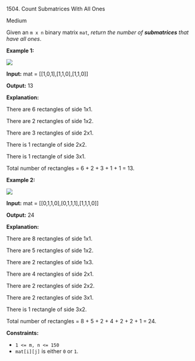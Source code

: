 1504\. Count Submatrices With All Ones

Medium

Given an `m x n` binary matrix `mat`, _return the number of **submatrices** that have all ones_.

**Example 1:**

![](https://leetcode-in-java.github.io/src/main/java/g1501_1600/s1504_count_submatrices_with_all_ones/ones1-grid.jpg)

**Input:** mat = [[1,0,1],[1,1,0],[1,1,0]]

**Output:** 13

**Explanation:** 

There are 6 rectangles of side 1x1.

There are 2 rectangles of side 1x2. 

There are 3 rectangles of side 2x1.

There is 1 rectangle of side 2x2. 

There is 1 rectangle of side 3x1. 

Total number of rectangles = 6 + 2 + 3 + 1 + 1 = 13.

**Example 2:**

![](https://leetcode-in-java.github.io/src/main/java/g1501_1600/s1504_count_submatrices_with_all_ones/ones2-grid.jpg)

**Input:** mat = [[0,1,1,0],[0,1,1,1],[1,1,1,0]]

**Output:** 24

**Explanation:**

There are 8 rectangles of side 1x1.

There are 5 rectangles of side 1x2.

There are 2 rectangles of side 1x3.

There are 4 rectangles of side 2x1.

There are 2 rectangles of side 2x2.

There are 2 rectangles of side 3x1.

There is 1 rectangle of side 3x2. 

Total number of rectangles = 8 + 5 + 2 + 4 + 2 + 2 + 1 = 24.

**Constraints:**

*   `1 <= m, n <= 150`
*   `mat[i][j]` is either `0` or `1`.
